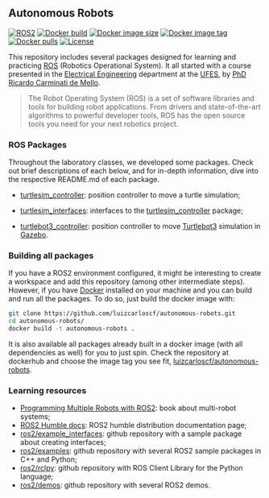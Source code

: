 ## Autonomous Robots

[![ROS2](https://img.shields.io/badge/ROS2-Humble-blue.svg?style=flat-square)](https://docs.ros.org/en/humble/index.html)
[![Docker build](https://img.shields.io/github/actions/workflow/status/luizcarloscf/autonomous-robots/docker.yml?style=flat-square)](https://github.com/luizcarloscf/autonomous-robots/actions)
[![Docker image size](https://img.shields.io/docker/image-size/luizcarloscf/autonomous-robots?sort=semver&style=flat-square)](https://hub.docker.com/repository/docker/luizcarloscf/autonomous-robots)
[![Docker image tag](https://img.shields.io/docker/v/luizcarloscf/autonomous-robots?sort=semver&style=flat-square)](https://hub.docker.com/repository/docker/luizcarloscf/autonomous-robots)
[![Docker pulls](https://img.shields.io/docker/pulls/luizcarloscf/autonomous-robots?style=flat-square)](https://hub.docker.com/repository/docker/luizcarloscf/autonomous-robots)
[![License](https://img.shields.io/github/license/luizcarloscf/autonomous-robots?style=flat-square)](https://github.com/luizcarloscf/autonomous-robots/blob/main/LICENSE)

This repository includes several packages designed for learning and practicing [ROS] (Robotics Operational System). It all started with a course presented in the [Electrical Engineering] department at the [UFES], by [PhD Ricardo Carminati de Mello]. 

> The Robot Operating System (ROS) is a set of software libraries and tools for building robot applications. From drivers and state-of-the-art algorithms to powerful developer tools, ROS has the open source tools you need for your next robotics project. 

### ROS Packages

Throughout the laboratory classes, we developed some packages. Check out brief descriptions of each below, and for in-depth information, dive into the respective README.md of each package.

* [turtlesim_controller](turtlesim_controller/): position controller to move a turtle simulation;

* [turtlesim_interfaces](turtlesim_interfaces/): interfaces to the [turtlesim_controller](turtlesim_controller/) package;

* [turtlebot3_controller](turtlebot3_controller): position controller to move [Turtlebot3] simulation in [Gazebo].

### Building all packages

If you have a ROS2 environment configured, it might be interesting to create a workspace and add this repository (among other intermediate steps). However, if you have [Docker] installed on your machine and you can build and run all the packages. To do so, just build the docker image with:

```bash
git clone https://github.com/luizcarloscf/autonomous-robots.git
cd autonomous-robots/
docker build -t autonomous-robots .
```

It is also available all packages already built in a docker image (with all dependencies as well) for you to just spin. Check the repository at dockerhub and choose the image tag you see fit, [luizcarloscf/autonomous-robots].

### Learning resources

* [Programming Multiple Robots with ROS2]: book about multi-robot systems;
* [ROS2 Humble docs]: ROS2 humble distribution documentation page;
* [ros2/example_interfaces]: github repository with a sample package about creating interfaces;
* [ros2/examples]: github repository with several ROS2 sample packages in C++ and Python;
* [ros2/rclpy]: github repository with ROS Client Library for the Python language;
* [ros2/demos]: github repository with several ROS2 demos.

<!-- Links -->
[Electrical Engineering]: https://ele.ufes.br/
[UFES]: https://www.ufes.br/
[ROS]: https://docs.ros.org/en/humble/index.html
[PhD Ricardo Carminati de Mello]: http://lattes.cnpq.br/1569638571582691
[Turtlesim]: https://index.ros.org/p/turtlesim/github-ros-ros_tutorials/
[Turtlebot3]: https://emanual.robotis.com/docs/en/platform/turtlebot3/simulation/
[Gazebo]: https://gazebosim.org/
[Docker]: https://www.docker.com/
[luizcarloscf/autonomous-robots]: https://hub.docker.com/r/luizcarloscf/autonomous-robots

<!-- Learning resources -->
[Programming Multiple Robots with ROS2]: https://osrf.github.io/ros2multirobotbook/
[ROS2 Humble docs]: https://docs.ros.org/en/humble/index.html
[ros2/example_interfaces]: https://github.com/ros2/example_interfaces
[ros2/examples]: https://github.com/ros2/examples
[ros2/rclpy]: https://github.com/ros2/rclpy
[ros2/demos]: https://github.com/ros2/demos